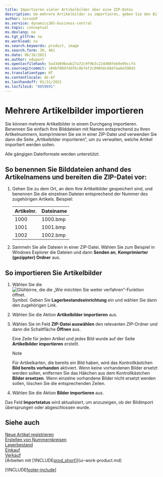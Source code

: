 ```yaml
---
title: Importieren vieler Artikelbilder über eine ZIP-Datei
description: Um mehrere Artikelbilder zu importieren, geben Sie den Bilddateien Namen, die den Artikelnummern entsprechen, komprimieren Sie sie in eine ZIP-Datei und verwenden Sie die Seite Artikelbilder importieren.
author: SorenGP
ms.service: dynamics365-business-central
ms.topic: conceptual
ms.devlang: na
ms.tgt_pltfrm: na
ms.workload: na
ms.search.keywords: product, image
ms.search.form: 30, 461
ms.date: 06/16/2021
ms.author: edupont
ms.openlocfilehash: 5a43d696eab27a72c9f9b3c224d08feb9e99ccf4
ms.sourcegitcommit: 189bf08d7ddf6c8b7ef2c09058c6847aa6e590d3
ms.translationtype: HT
ms.contentlocale: de-AT
ms.lasthandoff: 01/31/2022
ms.locfileid: "8059691"
---
```

# <a name="import-multiple-item-pictures"></a>Mehrere Artikelbilder importieren
Sie können mehrere Artikelbilder in einem Durchgang importieren. Benennen Sie einfach Ihre Bilddateien mit Namen entsprechend zu Ihren Artikelnummern, komprimieren Sie sie in einer ZIP-Datei und verwenden Sie dann die Seite „Artikelbilder importieren”, um zu verwalten, welche Artikel importiert werden sollen.

Alle gängigen Dateiformate werden unterstützt.

## <a name="to-name-picture-files-by-the-item-names-and-prepare-the-zip-file"></a>So benennen Sie Bilddateien anhand des Artikelnamens und bereiten die ZIP-Datei vor:
1. Gehen Sie zu dem Ort, an dem Ihre Artikelbilder gespeichert sind, und benennen Sie die einzelnen Dateien entsprechend der Nummer des zugehörigen Artikels. Beispiel:

    |Artikelnr.|Dateiname|
    |-|-|
    |1000|1000.bmp|
    |1001|1001.bmp|
    |1002|1002.bmp|

2. Sammeln Sie alle Dateien in einer ZIP-Datei. Wählen Sie zum Beispiel in Windows Explorer die Dateien und dann **Senden an**, **Komprimierter (gezippter) Ordner** aus.     

## <a name="to-import-item-pictures"></a>So importieren Sie Artikelbilder
1. Wählen Sie die ![Glühbirne, die die „Wie möchten Sie weiter verfahren“-Funktion öffnet.](media/ui-search/search_small.png "Tell Me-Funktion") Symbol. Geben Sie **Lagerbestandseinrichtung** ein und wählen Sie dann den zugehörigen Link.
2. Wählen Sie die Aktion **Artikelbilder importieren** aus.
3. Wählen Sie im Feld **ZIP-Datei auswählen** den relevanten ZIP-Ordner und dann die Schaltfläche **Öffnen** aus.

    Eine Zeile für jeden Artikel und jedes Bild wurde auf der Seite **Artikelbilder importieren** erstellt.

    > [!NOTE]
    > Für Artikelkarten, die bereits ein Bild haben, wird das Kontrollkästchen **Bild bereits vorhanden** aktiviert. Wenn keine vorhandenen Bilder ersetzt werden sollen, entfernen Sie das Häkchen aus dem Kontrollkästchen **Bilder ersetzen**. Wenn einzelne vorhandene Bilder nicht ersetzt werden sollen, löschen Sie die entsprechenden Zeilen.

3. Wählen Sie die Aktion **Bilder importieren** aus.

Das Feld **Importstatus** wird aktualisiert, um anzuzeigen, ob der Bildimport übersprungen oder abgeschlossen wurde.       

## <a name="see-also"></a>Siehe auch
[Neue Artikel registrieren](inventory-how-register-new-items.md)  
[Erstellen von Nummernkreisen](ui-create-number-series.md)  
[Lagerbestand](inventory-manage-inventory.md)  
[Einkauf](purchasing-manage-purchasing.md)  
[Verkauf](sales-manage-sales.md)  
[Arbeiten mit [!INCLUDE[prod_short](includes/prod_short.md)]](ui-work-product.md)


[!INCLUDE[footer-include](includes/footer-banner.md)]